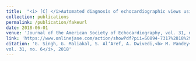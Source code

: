 ```yaml
---
title:  "<i> [C] </i>Automated diagnosis of echocardiographic views using deep learning: P2-39"
collection: publications
permalink: /publication/fakeurl
date: 2018-06-01
venue: 'Journal of the American Society of Echocardiography, vol. 31, no. 6'
link: 'https://www.onlinejase.com/action/showPdf?pii=S0894-7317%2818%2930204-9'
citation: 'G. Singh, G. Maliakal, S. Al‘Aref, A. Dwivedi,<b> M. Pandey</b>, A. Kumar, M. Gummalla, P. Dunham, M. Gomez, H.-J. Chang, et al. <i> Journal of the American Society of Echocardiography,
vol. 31, no. 6</i>, 2018' 
---
```




